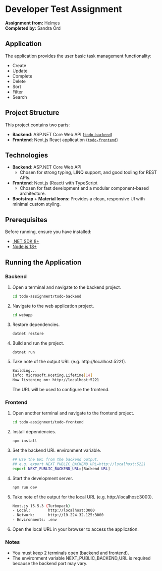 # Developer Test Assignment

**Assignment from:** Helmes  
**Completed by:** Sandra Örd

## Application
The application provides the user basic task management functionality:
* Create
* Update
* Complete
* Delete
* Sort
* Filter
* Search

## Project Structure
This project contains two parts:
- **Backend**: ASP.NET Core Web API ([`todo-backend`](./todo-backend))
- **Frontend**: Next.js React application ([`todo-frontend`](./todo-frontend))

## Technologies

- **Backend**: ASP.NET Core Web API
    - Chosen for strong typing, LINQ support, and good tooling for REST APIs.
- **Frontend**: Next.js (React) with TypeScript
    - Chosen for fast development and a modular component-based architecture.
- **Bootstrap + Material Icons**: Provides a clean, responsive UI with minimal custom styling.

## Prerequisites

Before running, ensure you have installed:
- [.NET SDK 8+](https://dotnet.microsoft.com/en-us/download)
- [Node.js 18+](https://nodejs.org/)

## Running the Application

### Backend

1. Open a terminal and navigate to the backend project.
    ```bash
    cd todo-assignment/todo-backend
    ```
2. Navigate to the web application project.
    ```bash
    cd webapp
    ```
3. Restore dependencies.
    ```bash
    dotnet restore
    ```
4. Build and run the project.
    ```bash
    dotnet run
    ```
5. Take note of the output URL (e.g. http://localhost:5221).
    ```bash
    Building...
    info: Microsoft.Hosting.Lifetime[14]
    Now listening on: http://localhost:5221
    ```
    The URL will be used to configure the frontend.

### Frontend

1. Open another terminal and navigate to the frontend project.
    ```bash
    cd todo-assignment/todo-frontend
    ```
2. Install dependencies.
    ```bash
    npm install
    ```
3. Set the backend URL environment variable.
    ```bash
    ## Use the URL from the backend output.
    ## e.g. export NEXT_PUBLIC_BACKEND_URL=http://localhost:5221
    export NEXT_PUBLIC_BACKEND_URL=[Backend URL]
    ```
4. Start the development server.
    ```bash
    npm run dev
    ```
5. Take note of the output for the local URL (e.g. http://localhost:3000).
    ```bash
    Next.js 15.5.3 (Turbopack)
    - Local:        http://localhost:3000
    - Network:      http://10.224.32.125:3000
    - Environments: .env
    ```
6. Open the local URL in your browser to access the application.

### Notes

* You must keep 2 terminals open (backend and frontend).
* The environment variable NEXT_PUBLIC_BACKEND_URL is required because the backend port may vary.